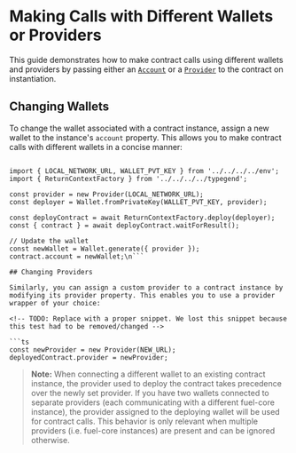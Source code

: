 # Making Calls with Different Wallets or Providers

This guide demonstrates how to make contract calls using different wallets and providers by passing either an [`Account`](DOCS_API_URL/classes/_fuel_ts_account.Account.html) or a [`Provider`](DOCS_API_URL/classes/_fuel_ts_account.Provider.html) to the contract on instantiation.

## Changing Wallets

To change the wallet associated with a contract instance, assign a new wallet to the instance's `account` property. This allows you to make contract calls with different wallets in a concise manner:

```ts\nimport { Provider, Wallet } from 'fuels';

import { LOCAL_NETWORK_URL, WALLET_PVT_KEY } from '../../../../env';
import { ReturnContextFactory } from '../../../../typegend';

const provider = new Provider(LOCAL_NETWORK_URL);
const deployer = Wallet.fromPrivateKey(WALLET_PVT_KEY, provider);

const deployContract = await ReturnContextFactory.deploy(deployer);
const { contract } = await deployContract.waitForResult();

// Update the wallet
const newWallet = Wallet.generate({ provider });
contract.account = newWallet;\n```

## Changing Providers

Similarly, you can assign a custom provider to a contract instance by modifying its provider property. This enables you to use a provider wrapper of your choice:

<!-- TODO: Replace with a proper snippet. We lost this snippet because this test had to be removed/changed -->

```ts
const newProvider = new Provider(NEW_URL);
deployedContract.provider = newProvider;
```

> **Note:** When connecting a different wallet to an existing contract instance, the provider used to deploy the contract takes precedence over the newly set provider. If you have two wallets connected to separate providers (each communicating with a different fuel-core instance), the provider assigned to the deploying wallet will be used for contract calls. This behavior is only relevant when multiple providers (i.e. fuel-core instances) are present and can be ignored otherwise.
